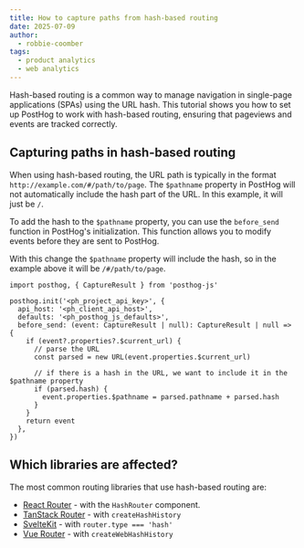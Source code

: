 ```yaml
---
title: How to capture paths from hash-based routing
date: 2025-07-09
author:
  - robbie-coomber
tags:
  - product analytics
  - web analytics
---
```


Hash-based routing is a common way to manage navigation in single-page applications (SPAs) using the URL hash. This tutorial shows you how to set up PostHog to work with hash-based routing, ensuring that pageviews and events are tracked correctly.

## Capturing paths in hash-based routing

When using hash-based routing, the URL path is typically in the format `http://example.com/#/path/to/page`. The `$pathname` property in PostHog will not automatically include the hash part of the URL. In this example, it will just be `/`.

To add the hash to the `$pathname` property, you can use the `before_send` function in PostHog's initialization. This function allows you to modify events before they are sent to PostHog.

With this change the `$pathname` property will include the hash, so in the example above it will be `/#/path/to/page`.

```tsx
import posthog, { CaptureResult } from 'posthog-js'

posthog.init('<ph_project_api_key>', {
  api_host: '<ph_client_api_host>',
  defaults: '<ph_posthog_js_defaults>',
  before_send: (event: CaptureResult | null): CaptureResult | null => {
    if (event?.properties?.$current_url) {
      // parse the URL
      const parsed = new URL(event.properties.$current_url)

      // if there is a hash in the URL, we want to include it in the $pathname property
      if (parsed.hash) {
        event.properties.$pathname = parsed.pathname + parsed.hash
      }
    }
    return event
  },
})
```

## Which libraries are affected?

The most common routing libraries that use hash-based routing are:
* [React Router](https://reactrouter.com/) - with the `HashRouter` component.
* [TanStack Router](https://tanstack.com/router/v1/docs/framework/react/guide/history-types) - with `createHashHistory`
* [SvelteKit](https://svelte.dev/docs/kit/configuration#router) - with `router.type === 'hash'`
* [Vue Router](https://router.vuejs.org/guide/essentials/history-mode#Hash-Mode) - with `createWebHashHistory`
